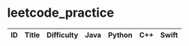 # leetcode_practice
|  ID  |                            Title                             | Difficulty |                             Java                             |                            Python                            |                     C++                      |                     Swift                      |
| :--: | :----------------------------------------------------------: | :--------: | :----------------------------------------------------------: | :----------------------------------------------------------: | :------------------------------------------: | :--------------------------------------------: |
